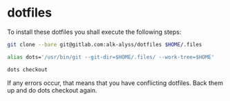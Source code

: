 # dotfiles

To install these dotfiles you shall execute the following steps:

```bash
git clone --bare git@gitlab.com:alk-alyss/dotfiles $HOME/.files

alias dots='/usr/bin/git --git-dir=$HOME/.files/ --work-tree=$HOME'

dots checkout
```

If any errors occur, that means that you have conflicting dotfiles. Back them up and do dots checkout again.
